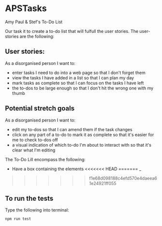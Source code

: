 # APSTasks
Amy Paul &amp; Stef's To-Do List

Our task it to create a to-do list that will fulfull the user stories. The user-stories are the following:

## User stories:

As a disorganised person I want to:

- enter tasks I need to do into a web page so that I don't forget them
- view the tasks I have added in a list so that I can plan my day
- mark tasks as complete so that I can focus on the tasks I have left
- the to-dos to be large enough so that I don't hit the wrong one with my thumb

## Potential stretch goals

As a disorganised person I want to:

- edit my to-dos so that I can amend them if the task changes
- click on any part of a to-do to mark it as complete so that it's easier for me to check to-dos off
- a visual indication of which to-do I'm about to interact with so that it's clear what I'm editing

The To-Do Lill encompass the following:

- Have a box containing the elements
<<<<<<< HEAD
=======
_
>>>>>>> f1e68d098188c4efd570e4daeea61e24921ff055


## To run the tests

Type the following into terminal:

```
npm run test
```
